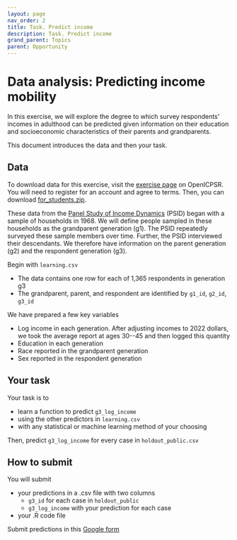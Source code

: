 ```yaml
---
layout: page
nav_order: 2
title: Task. Predict income
description: Task. Predict income
grand_parent: Topics
parent: Opportunity
---
```


# Data analysis: Predicting income mobility

In this exercise, we will explore the degree to which survey respondents' incomes in adulthood can be predicted given information on their education and socioeconomic characteristics of their parents and grandparents.

This document introduces the data and then your task.

## Data

To download data for this exercise, visit the [exercise page](https://www.openicpsr.org/openicpsr/project/185941/version/V2/view) on OpenICPSR. You will need to register for an account and agree to terms. Then, you can download [for_students.zip](https://www.openicpsr.org/openicpsr/project/185941/version/V2/view?path=/openicpsr/185941/fcr:versions/V2/for_students.zip&type=file).

These data from the [Panel Study of Income Dynamics](https://psidonline.isr.umich.edu/) (PSID) began with a sample of households in 1968. We will define people sampled in these households as the grandparent generation (g1). The PSID repeatedly surveyed these sample members over time. Further, the PSID interviewed their descendants. We therefore have information on the parent generation (g2) and the respondent generation (g3).

Begin with `learning.csv`

- The data contains one row for each of 1,365 respondents in generation g3
- The grandparent, parent, and respondent are identified by `g1_id`, `g2_id`, `g3_id`

We have prepared a few key variables

- Log income in each generation. After adjusting incomes to 2022 dollars, we took the average report at ages 30--45 and then logged this quantity
- Education in each generation
- Race reported in the grandparent generation
- Sex reported in the respondent generation

## Your task

Your task is to

- learn a function to predict `g3_log_income`
- using the other predictors in `learning.csv`
- with any statistical or machine learning method of your choosing

Then, predict `g3_log_income` for every case in `holdout_public.csv`

## How to submit

You will submit

- your predictions in a .csv file with two columns
    * `g3_id` for each case in `holdout_public`
    * `g3_log_income` with your prediction for each case
- your .R code file

Submit predictions in this [Google form](https://docs.google.com/forms/d/e/1FAIpQLSeCXspOpSiM5ScYHhbVx9TIbtHjtMbNUbm9T076NZsIP8ng4A/viewform?usp=sf_link)

